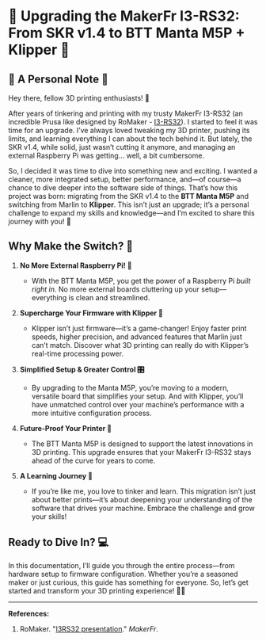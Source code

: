 # 🚀 Upgrading the MakerFr I3-RS32: From SKR v1.4 to BTT Manta M5P + Klipper 🚀

## 🌟 A Personal Note 🌟

Hey there, fellow 3D printing enthusiasts! 👋

After years of tinkering and printing with my trusty MakerFr I3-RS32 (an incredible Prusa like designed by RoMaker - [I3-RS32](https://www.makerfr.com/en/imprimante-3d/i3-rs32/presentation-de-la-i3rs32/)). I started to feel it was time for an upgrade. I’ve always loved tweaking my 3D printer, pushing its limits, and learning everything I can about the tech behind it. But lately, the SKR v1.4, while solid, just wasn’t cutting it anymore, and managing an external Raspberry Pi was getting... well, a bit cumbersome.

So, I decided it was time to dive into something new and exciting. I wanted a cleaner, more integrated setup, better performance, and—of course—a chance to dive deeper into the software side of things. That’s how this project was born: migrating from the SKR v1.4 to the **BTT Manta M5P** and switching from Marlin to **Klipper**. This isn’t just an upgrade; it’s a personal challenge to expand my skills and knowledge—and I’m excited to share this journey with you! 🎉

## Why Make the Switch? 🤔

1. **No More External Raspberry Pi! 🥳**
   - With the BTT Manta M5P, you get the power of a Raspberry Pi *built right in*. No more external boards cluttering up your setup—everything is clean and streamlined.

2. **Supercharge Your Firmware with Klipper 🚀**
   - Klipper isn’t just firmware—it’s a game-changer! Enjoy faster print speeds, higher precision, and advanced features that Marlin just can’t match. Discover what 3D printing can really do with Klipper’s real-time processing power.

3. **Simplified Setup & Greater Control 🎛️**
   - By upgrading to the Manta M5P, you’re moving to a modern, versatile board that simplifies your setup. And with Klipper, you’ll have unmatched control over your machine’s performance with a more intuitive configuration process.

4. **Future-Proof Your Printer 🔮**
   - The BTT Manta M5P is designed to support the latest innovations in 3D printing. This upgrade ensures that your MakerFr I3-RS32 stays ahead of the curve for years to come.

5. **A Learning Journey 🧠**
   - If you’re like me, you love to tinker and learn. This migration isn’t just about better prints—it’s about deepening your understanding of the software that drives your machine. Embrace the challenge and grow your skills!

## Ready to Dive In? 💻

In this documentation, I’ll guide you through the entire process—from hardware setup to firmware configuration. Whether you’re a seasoned maker or just curious, this guide has something for everyone. So, let’s get started and transform your 3D printing experience! 🔧✨

---

**References:**
1. RoMaker. "[I3RS32 presentation](https://www.makerfr.com/en/imprimante-3d/i3-rs32/presentation-de-la-i3rs32/)." *MakerFr*.
